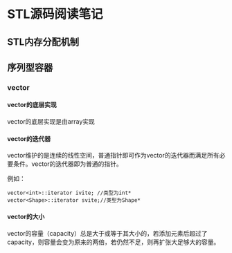 # STL源码阅读笔记

## STL内存分配机制

## 序列型容器

### vector

#### vector的底层实现

vector的底层实现是由array实现

#### vector的迭代器

vector维护的是连续的线性空间，普通指针即可作为vector的迭代器而满足所有必要条件。vector的迭代器即为普通的指针。

例如：

	vector<int>::iterator ivite; //类型为int*
	vector<Shape>::iterator svite;//类型为Shape*

#### vector的大小

vector的容量（capacity）总是大于或等于其大小的，若添加元素后超过了capacity，则容量会变为原来的两倍，若仍然不足，则再扩张大足够大的容量。